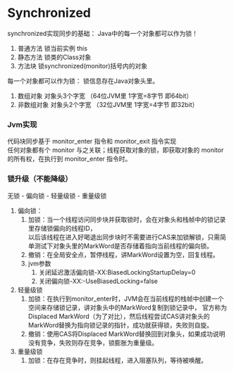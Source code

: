# Synchronized
synchronized实现同步的基础： Java中的每一个对象都可以作为锁！  
1. 普通方法  锁当前实例 this
2. 静态方法  锁类的Class对象
3. 方法块    锁synchronized(monitor)括号内的对象

每一个对象都可以作为锁： 锁信息存在Java对象头里。
1. 数组对象    对象头3个字宽 （64位JVM里 1字宽=8字节 即64bit） 
2. 非数组对象  对象头2个字宽 （32位JVM里 1字宽=4字节 即32bit）

### Jvm实现
代码块同步基于 monitor_enter 指令和 monitor_exit 指令实现  
任何对象都有个 monitor 与之关联；线程获取对象的锁，即获取对象的 monitor 的所有权，在执行到 monitor_enter 指令时。

### 锁升级（不能降级）
无锁 - 偏向锁 - 轻量级锁 - 重量级锁
1. 偏向锁：
   1. 加锁：当一个线程访问同步块并获取锁时，会在对象头和栈帧中的锁记录里存储锁偏向的线程ID，  
      以后该线程在进入好喝退出同步块时不需要进行CAS来加锁解锁，只需简单测试下对象头里的MarkWord是否存储着指向当前线程的偏向锁。
   2. 撤销：在全局安全点，暂停线程，讲MarkWord设置为空，回复线程。
   3. jvm参数
      1. 关闭延迟激活偏向锁-XX:BiasedLockingStartupDelay=0 
      2. 关闭偏向锁-XX:-UseBiasedLocking=false
2. 轻量级锁
   1. 加锁：在执行到monitor_enter时，JVM会在当前线程的栈帧中创建一个空间来存储锁记录，讲对象头中的MarkWord复制到锁记录中，
      官方称为Displaced MarkWord（为了对比），然后线程尝试CAS讲对象头的MarkWord替换为指向锁记录的指针，成功就获得锁，失败则自旋。
   2. 撤销：使用CAS将Displaced MarkWord替换回到对象头，如果成功说明没有竞争，失败则存在竞争，锁膨胀为重量级。
3. 重量级锁
   1. 加锁：在存在竞争时，则挂起线程，进入阻塞队列，等待被唤醒。